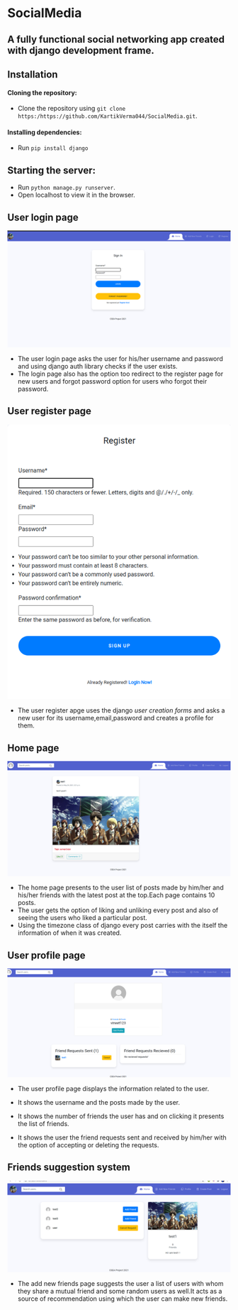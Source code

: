 # SocialMedia
## A fully functional social networking app created with django development frame.

## Installation

#### Cloning the repository:

- Clone the repository using `git clone https:/https://github.com/KartikVerma044/SocialMedia.git`.

#### Installing dependencies:

- Run `pip install django`

## Starting the server:

- Run `python manage.py runserver`.
- Open localhost to view it in the browser.

## User login page

![LOGIN PAGE](/media/login.png)

- The user login page asks the user for his/her username and password and using django auth library checks if the user exists.
- The login page also has the option too redirect to the register page for new users and forgot password option for users who forgot their password.
## User register page

![REGISTER PAGE](/media/register.png)

- The user register apge uses the django  *user creation forms* and asks a new user for its username,email,password and creates a profile for them.


## Home page 

![HOME_PAGE](/media/home_page.png)
- The home page presents to the user list of posts made by him/her and his/her friends with the latest post at the top.Each page contains 10 posts.
- The user gets the option of liking and unliking every post and also of seeing the users who liked a particular post.
- Using the timezone class of django every post carries with the itself the information of when it was created.

## User profile page

![USER PROFILE](/media/profile_page.png)
- The user profile page displays the information related to the user.

- It shows the username and the posts made by the user.
- It shows the number of friends the user has and on clicking it presents the list of friends.
- It shows the user the friend requests sent and received by him/her with the option of accepting or deleting the requests.


## Friends suggestion system

![Add new friends page](/media/addnewfreinds.png)

- The add new friends page suggests the user a list of users with whom they share a mutual friend and some random users as well.It acts as a source of recommendation using which the user can make new friends.


                                
